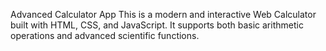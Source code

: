 Advanced Calculator App
This is a modern and interactive Web Calculator built with HTML, CSS, and JavaScript. It supports both basic arithmetic operations and advanced scientific functions.
